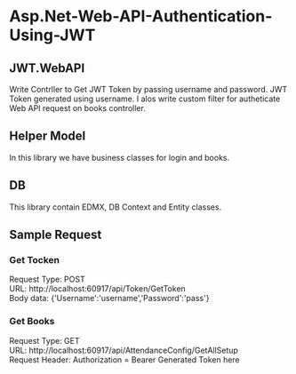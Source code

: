 # Asp.Net-Web-API-Authentication-Using-JWT

## JWT.WebAPI
Write Contrller to Get JWT Token by passing username and password. JWT Token generated using username. I alos write custom filter for autheticate Web API request on books controller.

## Helper Model
In this library we have business classes for login and books.

## DB
This library contain EDMX, DB Context and Entity classes.

## Sample Request

### Get Tocken
 Request Type: POST  
 URL: http://localhost:60917/api/Token/GetToken  
 Body data: {'Username':'username','Password':'pass'}

### Get Books
Request Type: GET  
URL: http://localhost:60917/api/AttendanceConfig/GetAllSetup  
 Request Header: Authorization = Bearer Generated Token here

